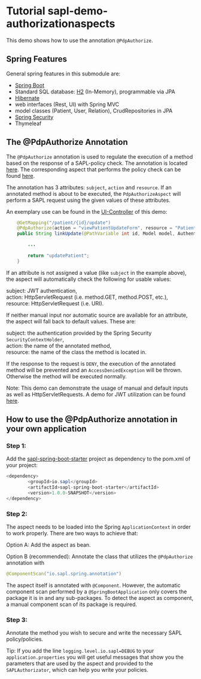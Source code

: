 # Tutorial  sapl-demo-authorizationaspects

This demo shows how to use the annotation `@PdpAuthorize`. 


## Spring Features

General spring features in this submodule are:

* [Spring Boot](https://projects.spring.io/spring-boot/)
* Standard SQL database: [H2](http://www.h2database.com) (In-Memory), programmable via JPA
* [Hibernate](http://hibernate.org/)
* web interfaces (Rest, UI) with Spring MVC
* model classes (Patient, User, Relation), CrudRepositories in JPA
* [Spring Security](https://projects.spring.io/spring-security/)
* Thymeleaf


## The @PdpAuthorize Annotation

The `@PdpAuthorize` annotation is used to regulate the execution of a method based on the response of a SAPL-policy check. The annotation is located [here](https://github.com/heutelbeck/sapl-policy-engine/blob/master/sapl-spring/src/main/java/io/sapl/spring/annotation/PdpAuthorize.java). The corresponding aspect that performs the policy check can be found [here](https://github.com/heutelbeck/sapl-policy-engine/blob/master/sapl-spring/src/main/java/io/sapl/spring/annotation/PdpAuthorizeAspect.java).

The annotation has 3 attributes: `subject`, `action` and `resource`. If an annotated method is about to be executed, the `PdpAuthorizeAspect` will perform a SAPL request using the given values of these attributes.

An exemplary use can be found in the [UI-Controller](https://github.com/heutelbeck/sapl-demos/blob/master/sapl-demo-authorizationaspects/src/main/java/io/sapl/sapldemoauthorizationaspects/UIController) of this demo:

```java
	@GetMapping("/patient/{id}/update")
	@PdpAuthorize(action = "viewPatientUpdateForm", resource = "PatientUpdateForm")
	public String linkUpdate(@PathVariable int id, Model model, Authentication authentication) {

		...
		
		return "updatePatient";
	}
```

If an attribute is not assigned a value (like `subject` in the example above), the aspect will automatically check the following for usable values:
 
subject: JWT authentication, <br>
action: HttpServletRequest (i.e. method.GET, method.POST, etc.), <br>
resource: HttpServletRequest (i.e. URI).

If neither manual input nor automatic source are available for an attribute, the aspect will fall back to default values. These are:

subject: the authentication provided by the Spring Security `SecurityContextHolder`, <br>
action: the name of the annotated method, <br>
resource: the name of the class the method is located in. <br>

If the response to the request is `DENY`, the execution of the annotated method will be prevented and an `AccessDeniedException` will be thrown. Otherwise the method will be executed normally.

Note: This demo  can demonstrate the usage of manual and default inputs as well as HttpServletRequests. A demo for JWT utilization can be found [here](https://github.com/heutelbeck/sapl-demos/tree/master/sapl-demo-jwt).

## How to use the @PdpAuthorize annotation in your own application

### Step 1:
Add the [sapl-spring-boot-starter](https://github.com/heutelbeck/sapl-policy-engine/tree/master/sapl-spring-boot-starter) project as dependency to the pom.xml of your project:

```java
<dependency>
        <groupId>io.sapl</groupId>
        <artifactId>sapl-spring-boot-starter</artifactId>
        <version>1.0.0-SNAPSHOT</version>
</dependency>
```

### Step 2:
The aspect needs to be loaded into the Spring `ApplicationContext` in order to work properly. There are two ways to achieve that:

Option A: Add the aspect as bean.

Option B (recommended): Annotate the class that utilizes the `@PdpAuthorize` annotation with

```java
@ComponentScan("io.sapl.spring.annotation")
```

The aspect itself is annotated with `@Component`. However, the automatic component scan performed by a `@SpringBootApplication` only covers the package it is in and any sub-packages. To detect the aspect as component, a manual component scan of its package is required.

### Step 3:
Annotate the method you wish to secure and write the necessary SAPL policy/policies.

Tip: If you add the line `logging.level.io.sapl=DEBUG` to your `application.properties` you will get useful messages that show you the parameters that are used by the aspect and provided to the `SAPLAuthorizator`, which can help you write your policies.

